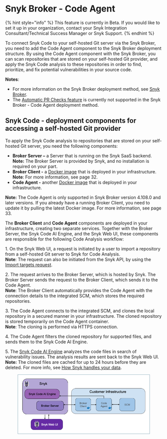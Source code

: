 # Snyk Broker - Code Agent

{% hint style="info" %}
This feature is currently in Beta. If you would like to set it up in your organization, contact your Snyk Integration Consultant/Technical Success Manager or Snyk Support.
{% endhint %}

To connect Snyk Code to your self-hosted Git server via the Snyk Broker, you need to add the Code Agent component to the Snyk Broker deployment structure. By using the Code Agent component with the Snyk Broker, you can scan repositories that are stored on your self-hosted Git provider, and apply the Snyk Code analysis to these repositories in order to find, prioritize, and fix potential vulnerabilities in your source code.

**Notes**:

* For more information on the Snyk Broker deployment method, see [Snyk Broker](file:///o/-M4tdxG8qotLgGZnLpFR/s/-MdwVZ6HOZriajCf5nXH/\~/changes/9e7OiBaxzcjfjAJSqS6d/features/snyk-broker).
* The [Automatic PR Checks feature](https://docs.snyk.io/products/snyk-code/using-automatic-pr-checks-for-securing-your-source-code) is currently not supported in the Snyk Broker - Code Agent deployment method.

## Snyk Code - deployment components for accessing a self-hosted Git provider

To apply the Snyk Code analysis to repositories that are stored on your self-hosted Git server, you need the following components:

* **Broker Server –** a Server that is running on the Snyk SaaS backend.\
  **Note:** The Broker Server is provided by Snyk, and no installation is required on your part.
* **Broker Client -** a [Docker image](https://hub.docker.com/r/snyk/broker/) that is deployed in your infrastructure.\
  **Note**: For more information, see page 32.
* **Code Agent -** another [Docker image](https://hub.docker.com/r/snyk/code-agent/) that is deployed in your infrastructure.

**Note:** The Code Agent is only supported in Snyk Broker version 4.108.0 and later versions. If you already have a running Broker Client, you need to update it by pulling the latest Docker image. For more information, see page 33.

The **Broker Client** and **Code Agent** components are deployed in your infrastructure, creating two separate services. Together with the Broker Server, the Snyk Code AI Engine, and the Snyk Web UI, these components are responsible for the following Code Analysis workflow:

1\.  On the Snyk Web UI, a request is initiated by a user to import a repository from a self-hosted Git server to Snyk for Code Analysis.\
**Note**: The request can also be initiated from the Snyk API, by using the [Import targets request](https://snyk.docs.apiary.io/#reference/import-projects/import/import-targets).

2\.  The request arrives to the Broker Server, which is hosted by Snyk. The Broker Server sends the request to the Broker Client, which sends it to the Code Agent.\
**Note**: The Broker Client automatically provides the Code Agent with the connection details to the integrated SCM, which stores the required repositories.

3\.  The Code Agent connects to the integrated SCM, and clones the local repository in a secured manner in your infrastructure. The cloned repository is stored temporarily on the Code Agent container.\
**Note**: The cloning is performed via HTTPS connection.

4\.  The Code Agent filters the cloned repository for supported files, and sends them to the Snyk Code AI Engine.

5\.  The [Snyk Code AI Engine](https://docs.snyk.io/products/snyk-code/introducing-snyk-code/key-features/ai-engine) analyzes the code files in search of vulnerability issues. The analysis results are sent back to the Snyk Web UI.\
**Note:** The cloned files are cached for up to 24 hours before they are deleted. For more info, see [How Snyk handles your data](https://docs.snyk.io/more-info/how-snyk-handles-your-data).

<figure><img src="../../.gitbook/assets/Code Agent - diagram - new - 4.png" alt=""><figcaption></figcaption></figure>

&#x20;&#x20;
